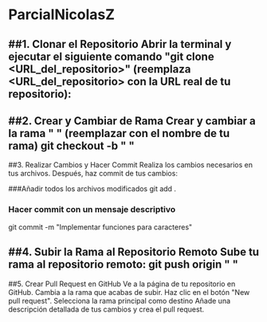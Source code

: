# ParcialNicolasZ
##1. Clonar el Repositorio
Abrir la terminal y ejecutar el siguiente comando "git clone <URL_del_repositorio>" (reemplaza <URL_del_repositorio> con la URL real de tu repositorio):
----
##2. Crear y Cambiar de Rama
Crear y cambiar a la rama " " (reemplazar con el nombre de tu rama)
git checkout -b " "
----
##3. Realizar Cambios y Hacer Commit
Realiza los cambios necesarios en tus archivos. Después, haz commit de tus cambios:

###Añadir todos los archivos modificados
git add .

### Hacer commit con un mensaje descriptivo
git commit -m "Implementar funciones para caracteres"

##4. Subir la Rama al Repositorio Remoto
Sube tu rama al repositorio remoto:
git push origin " "
----
##5. Crear Pull Request en GitHub
Ve a la página de tu repositorio en GitHub.
Cambia a la rama que acabas de subir.
Haz clic en el botón "New pull request".
Selecciona la rama principal como destino 
Añade una descripción detallada de tus cambios y crea el pull request.
